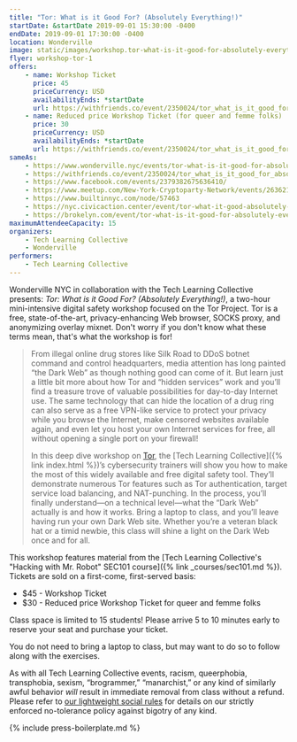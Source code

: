 ```yaml
---
title: "Tor: What is it Good For? (Absolutely Everything!)"
startDate: &startDate 2019-09-01 15:30:00 -0400
endDate: 2019-09-01 17:30:00 -0400
location: Wonderville
image: static/images/workshop.tor-what-is-it-good-for-absolutely-everything.rectangle.png
flyer: workshop-tor-1
offers:
    - name: Workshop Ticket
      price: 45
      priceCurrency: USD
      availabilityEnds: *startDate
      url: https://withfriends.co/event/2350024/tor_what_is_it_good_for_absolutely_everything
    - name: Reduced price Workshop Ticket (for queer and femme folks)
      price: 30
      priceCurrency: USD
      availabilityEnds: *startDate
      url: https://withfriends.co/event/2350024/tor_what_is_it_good_for_absolutely_everything
sameAs:
    - https://www.wonderville.nyc/events/tor-what-is-it-good-for-absolutely-everything
    - https://withfriends.co/event/2350024/tor_what_is_it_good_for_absolutely_everything
    - https://www.facebook.com/events/2379382675636410/
    - https://www.meetup.com/New-York-Cryptoparty-Network/events/263621911/ 
    - https://www.builtinnyc.com/node/57463
    - https://nyc.civicaction.center/event/tor-what-it-good-absolutely-everything
    - https://brokelyn.com/event/tor-what-is-it-good-for-absolutely-everything/
maximumAttendeeCapacity: 15
organizers:
    - Tech Learning Collective
    - Wonderville
performers:
    - Tech Learning Collective
---
```


Wonderville NYC in collaboration with the Tech Learning Collective presents: *Tor: What is it Good For? (Absolutely Everything!)*, a two-hour mini-intensive digital safety workshop focused on the Tor Project. Tor is a free, state-of-the-art, privacy-enhancing Web browser, SOCKS proxy, and anonymizing overlay mixnet. Don't worry if you don't know what these terms mean, that's what the workshop is for!

> From illegal online drug stores like Silk Road to DDoS botnet command and control headquarters, media attention has long painted “the Dark Web” as though nothing good can come of it. But learn just a little bit more about how Tor and “hidden services” work and you’ll find a treasure trove of valuable possibilities for day-to-day Internet use. The same technology that can hide the location of a drug ring can also serve as a free VPN-like service to protect your privacy while you browse the Internet, make censored websites available again, and even let you host your own Internet services for free, all without opening a single port on your firewall!
>
> In this deep dive workshop on [Tor](https://torproject.org/), the [Tech Learning Collective]({% link index.html %})’s cybersecurity trainers will show you how to make the most of this widely available and free digital safety tool. They’ll demonstrate numerous Tor features such as Tor authentication, target service load balancing, and NAT-punching. In the process, you’ll finally understand—on a technical level—what the “Dark Web” actually is and how it works. Bring a laptop to class, and you’ll leave having run your own Dark Web site. Whether you’re a veteran black hat or a timid newbie, this class will shine a light on the Dark Web once and for all.

This workshop features material from the [Tech Learning Collective's "Hacking with Mr. Robot" SEC101 course]({% link _courses/sec101.md %}). Tickets are sold on a first-come, first-served basis:

* $45 - Workshop Ticket
* $30 - Reduced price Workshop Ticket for queer and femme folks

Class space is limited to 15 students! Please arrive 5 to 10 minutes early to reserve your seat and purchase your ticket.

You do not need to bring a laptop to class, but may want to do so to follow along with the exercises.

As with all Tech Learning Collective events, racism, queerphobia, transphobia, sexism, “brogrammer,” “manarchist,” or any kind of similarly awful behavior *will* result in immediate removal from class without a refund. Please refer to [our lightweight social rules](https://github.com/AnarchoTechNYC/meta/wiki/Social-rules) for details on our strictly enforced no-tolerance policy against bigotry of any kind.

{% include press-boilerplate.md %}
